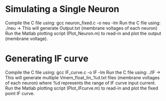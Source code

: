 # Simulating a Single Neuron
Compile the C file using: gcc neuron_fixed.c -o neu -lm
Run the C file using: ./neu   ->  This will generate Output.txt (membrane voltages of each neuron)
Run the Matlab plotting script (Plot_Neuron.m) to read-in and plot the output (membrane voltage).

# Generating IF curve
Compile the C file using: gcc IF_curve.c -o IF -lm
Run the C file using: ./IF   ->  This will generate multiple Vmem_float_Iin_%d.txt files (membrane voltages of each neuron) where %d represents the range of IF curve input current.
Run the Matlab plotting script (Plot_IFcurve.m) to read-in and plot the fixed point IF curve.

